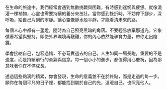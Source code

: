 在生命的旅途中，我們經常會遇到無數挑戰與困難，有時感到迷惘與疲憊。就像澆灌一棵植物，心靈也需要持續的養分來茁壯。當你感到挫折時，不妨停下腳步，深呼吸，給自己片刻的寧靜。讓心靈像靜水般平靜，才能看清未來的路。

每個人心中都有一盞燈，隨時為自己照亮黑暗的角落。不要輕易放棄那道光，它象徵著希望與堅持。即使外界環境再艱難，你的內心依然能孕育力量，帶你走出陰霾。

學會接納自己，包容過錯，不必苛責過去的自己。人生如同一場長跑，重要的不是速度，而是持續前行的勇氣與信念。每一個小小的進步，都值得用心慶祝，因為那意味著你在不停成長。

透過這些點滴的積累，你會發現，生命的意義並不在於終點，而是走過的每一步。願你在每個平凡的日子裡，都能找到屬於自己的光，溫暖自己，也照亮他人。